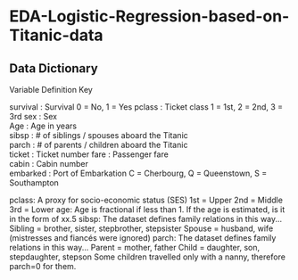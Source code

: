 # EDA-Logistic-Regression-based-on-Titanic-data 
## Data Dictionary
Variable	Definition	Key

survival : Survival	0 = No, 1 = Yes
pclass :	Ticket class	1 = 1st, 2 = 2nd, 3 = 3rd
sex	: Sex	
Age	: Age in years	
sibsp	: # of siblings / spouses aboard the Titanic	
parch	: # of parents / children aboard the Titanic	
ticket	: Ticket number	
fare	: Passenger fare	
cabin :	Cabin number	
embarked :	Port of Embarkation	C = Cherbourg, Q = Queenstown, S = Southampton

pclass: A proxy for socio-economic status (SES)
1st = Upper
2nd = Middle
3rd = Lower
age: Age is fractional if less than 1. If the age is estimated, is it in the form of xx.5
sibsp: The dataset defines family relations in this way...
Sibling = brother, sister, stepbrother, stepsister
Spouse = husband, wife (mistresses and fiancés were ignored)
parch: The dataset defines family relations in this way...
Parent = mother, father
Child = daughter, son, stepdaughter, stepson
Some children travelled only with a nanny, therefore parch=0 for them.
